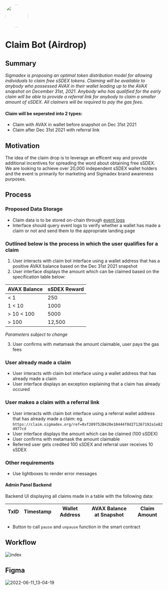 <img src="https://user-images.githubusercontent.com/33762147/155625647-55c69f06-e0ea-44a8-a425-7aa086c329c5.png" style="border-radius:50%;width:72px;">

# Claim Bot (Airdrop)

## Summary
<em>Sigmadex is proposing an optimal token distribution model for allowing individuals to claim free sSDEX tokens. Claiming will be available to anybody who possessed AVAX in their wallet leading up to the AVAX snapshot on December 31st, 2021. Anybody who has qualified for the early claim will be able to provide a referral link for anybody to claim a smaller amount of sSDEX. All claimers will be required to pay the gas fees.</em>

#### Claim will be seperated into 2 types:

* Claim with AVAX in wallet before snapshot on Dec 31st 2021
* Claim after Dec 31st 2021 with referral link

## Motivation
The idea of the claim drop is to leverage an efficent way and provide additional incentives for spreading the word about obtaining free sSDEX. We are looking to achieve over 20,000 independent sSDEX wallet holders and the event is primarily for marketing and Sigmadex brand awareness purposes.

## Process
### Proposed Data Storage

* Claim data is to be stored on-chain through [event logs]
* Interface should query event logs to verify whether a wallet has made a claim or not and send them to the appropriate landing page

### Outlined below is the process in which the user qualifies for a claim

1. User interacts with claim bot interface using a wallet address that has a positive AVAX balance based on the Dec 31st 2021 snapshot
2. User interface displays the amount which can be claimed based on the specification table below:

|AVAX Balance|sSDEX Reward|
|------------|------------|
|< 1 |250|
|1  < 10 |1000|
|> 10 < 100 |5000|
|> 100 |12,500|

*Parameters subject to change*

3. User confirms with metamask the amount claimable, user pays the gas fees

### User already made a claim

* User interacts with claim bot interface using a wallet address that has already made a claim
* User interface displays an exception explaining that a claim has already occured

### User makes a claim with a referral link

* User interacts with claim bot interface using a referral wallet address that has already made a claim:
eg. `https://claim.sigmadex.org/ref=0xf289752B420e10444f0d271267192a1e824977cd`
* User interface displays the amount which can be claimed (100 sSDEX)
* User confirms with metamask the amount claimable
* Referred user gets credited 100 sSDEX and referral user receives 10 sSDEX

### Other requirements

* Use lightboxes to render error messages

#### Admin Panel Backend

Backend UI displaying all claims made in a table with the following data:

<div align="center">

|TxID|Timestamp|Wallet Address|AVAX Balance at Snapshot|Claim Amount|
|----|---------|--------------|------------|------------------------|

</div>

* Button to call `pause` and `unpause` function in the smart contract

## Workflow

![index](https://user-images.githubusercontent.com/33762147/173891450-07c2a432-c158-4a26-b25f-9119d3dc1171.png)

## Figma

![2022-06-11_13-04-19](https://user-images.githubusercontent.com/33762147/173201596-4c75f0c9-f614-4eab-ac6f-9dcfa30bc6a3.jpg)

[event logs]: https://consensys.net/blog/developers/guide-to-events-and-logs-in-ethereum-smart-contracts/
